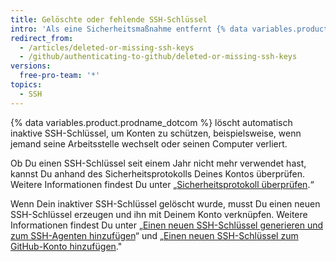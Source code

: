 ```yaml
---
title: Gelöschte oder fehlende SSH-Schlüssel
intro: 'Als eine Sicherheitsmaßnahme entfernt {% data variables.product.prodname_dotcom %} automatisch SSH-Schlüssel, die seit einem Jahr nicht verwendet wurden.'
redirect_from:
  - /articles/deleted-or-missing-ssh-keys
  - /github/authenticating-to-github/deleted-or-missing-ssh-keys
versions:
  free-pro-team: '*'
topics:
  - SSH
---
```


{% data variables.product.prodname_dotcom %} löscht automatisch inaktive SSH-Schlüssel, um Konten zu schützen, beispielsweise, wenn jemand seine Arbeitsstelle wechselt oder seinen Computer verliert.

Ob Du einen SSH-Schlüssel seit einem Jahr nicht mehr verwendet hast, kannst Du anhand des Sicherheitsprotokolls Deines Kontos überprüfen. Weitere Informationen findest Du unter „[Sicherheitsprotokoll überprüfen](/articles/reviewing-your-security-log/).“

Wenn Dein inaktiver SSH-Schlüssel gelöscht wurde, musst Du einen neuen SSH-Schlüssel erzeugen und ihn mit Deinem Konto verknüpfen. Weitere Informationen findest Du unter „[Einen neuen SSH-Schlüssel generieren und zum SSH-Agenten hinzufügen](/articles/generating-a-new-ssh-key-and-adding-it-to-the-ssh-agent/)“ und „[Einen neuen SSH-Schlüssel zum GitHub-Konto hinzufügen](/articles/adding-a-new-ssh-key-to-your-github-account/)."

